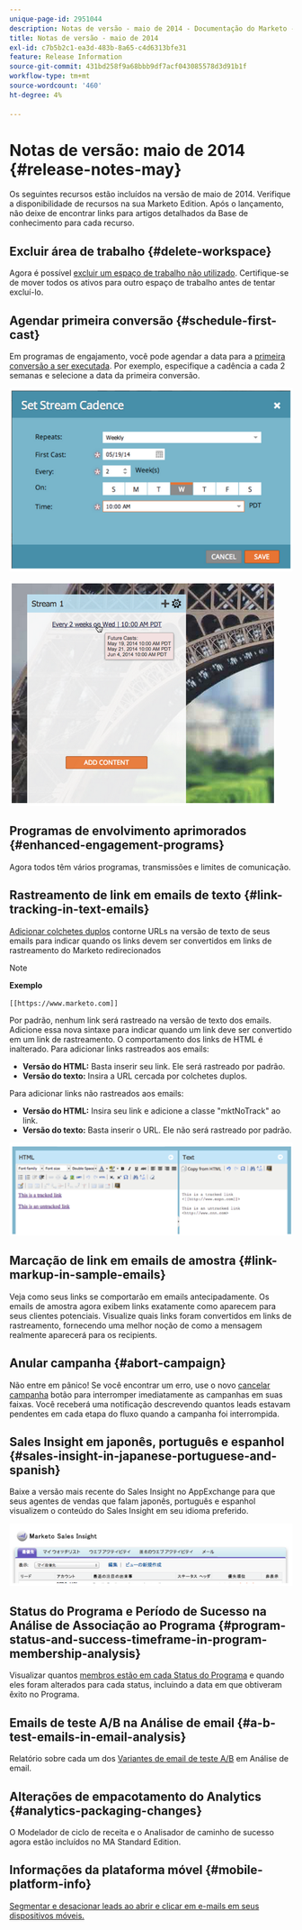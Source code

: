```yaml
---
unique-page-id: 2951044
description: Notas de versão - maio de 2014 - Documentação do Marketo - Documentação do produto
title: Notas de versão - maio de 2014
exl-id: c7b5b2c1-ea3d-483b-8a65-c4d6313bfe31
feature: Release Information
source-git-commit: 431bd258f9a68bbb9df7acf043085578d3d91b1f
workflow-type: tm+mt
source-wordcount: '460'
ht-degree: 4%

---
```


# Notas de versão: maio de 2014 {#release-notes-may}

Os seguintes recursos estão incluídos na versão de maio de 2014. Verifique a disponibilidade de recursos na sua Marketo Edition. Após o lançamento, não deixe de encontrar links para artigos detalhados da Base de conhecimento para cada recurso.

## Excluir área de trabalho {#delete-workspace}

Agora é possível [excluir um espaço de trabalho não utilizado](/help/marketo/product-docs/administration/workspaces-and-person-partitions/delete-a-workspace.md). Certifique-se de mover todos os ativos para outro espaço de trabalho antes de tentar excluí-lo.

## Agendar primeira conversão {#schedule-first-cast}

Em programas de engajamento, você pode agendar a data para a [primeira conversão a ser executada](/help/marketo/product-docs/email-marketing/drip-nurturing/engagement-program-streams/set-stream-cadence.md). Por exemplo, especifique a cadência a cada 2 semanas e selecione a data da primeira conversão.

![](assets/image2014-9-22-11-3a57-3a36.png)

![](assets/image2014-9-22-11-3a57-3a54.png)

## Programas de envolvimento aprimorados {#enhanced-engagement-programs}

Agora todos têm vários programas, transmissões e limites de comunicação.

## Rastreamento de link em emails de texto {#link-tracking-in-text-emails}

[Adicionar colchetes duplos](/help/marketo/product-docs/email-marketing/general/functions-in-the-editor/add-tracked-links-to-a-text-email.md) contorne URLs na versão de texto de seus emails para indicar quando os links devem ser convertidos em links de rastreamento do Marketo redirecionados

>[!NOTE]
>
>**Exemplo**
>
>`[[https://www.marketo.com]]`

Por padrão, nenhum link será rastreado na versão de texto dos emails. Adicione essa nova sintaxe para indicar quando um link deve ser convertido em um link de rastreamento. O comportamento dos links de HTML é inalterado.  Para adicionar links rastreados aos emails:

* **Versão do HTML:** Basta inserir seu link. Ele será rastreado por padrão.
* **Versão do texto:** Insira a URL cercada por colchetes duplos.

Para adicionar links não rastreados aos emails:

* **Versão do HTML:** Insira seu link e adicione a classe &quot;mktNoTrack&quot; ao link.
* **Versão do texto:** Basta inserir o URL. Ele não será rastreado por padrão.

![](assets/image2014-9-22-12-3a1-3a34.png)

## Marcação de link em emails de amostra {#link-markup-in-sample-emails}

Veja como seus links se comportarão em emails antecipadamente. Os emails de amostra agora exibem links exatamente como aparecem para seus clientes potenciais. Visualize quais links foram convertidos em links de rastreamento, fornecendo uma melhor noção de como a mensagem realmente aparecerá para os recipients.

## Anular campanha {#abort-campaign}

Não entre em pânico! Se você encontrar um erro, use o novo [cancelar campanha](/help/marketo/product-docs/core-marketo-concepts/smart-campaigns/using-smart-campaigns/abort-a-smart-campaign.md) botão para interromper imediatamente as campanhas em suas faixas. Você receberá uma notificação descrevendo quantos leads estavam pendentes em cada etapa do fluxo quando a campanha foi interrompida.

## Sales Insight em japonês, português e espanhol {#sales-insight-in-japanese-portuguese-and-spanish}

Baixe a versão mais recente do Sales Insight no AppExchange para que seus agentes de vendas que falam japonês, português e espanhol visualizem o conteúdo do Sales Insight em seu idioma preferido.

![](assets/image2014-9-22-12-3a2-3a12.png)

## Status do Programa e Período de Sucesso na Análise de Associação ao Programa {#program-status-and-success-timeframe-in-program-membership-analysis}

Visualizar quantos [membros estão em cada Status do Programa](/help/marketo/product-docs/reporting/revenue-cycle-analytics/program-analytics/build-a-program-membership-analysis-report-that-lists-leads.md) e quando eles foram alterados para cada status, incluindo a data em que obtiveram êxito no Programa.

## Emails de teste A/B na Análise de email {#a-b-test-emails-in-email-analysis}

Relatório sobre cada um dos [Variantes de email de teste A/B](/help/marketo/product-docs/reporting/revenue-cycle-analytics/email-analysis/build-an-email-analysis-report-that-shows-program-information.md) em Análise de email.

## Alterações de empacotamento do Analytics {#analytics-packaging-changes}

O Modelador de ciclo de receita e o Analisador de caminho de sucesso agora estão incluídos no MA Standard Edition.

## Informações da plataforma móvel {#mobile-platform-info}

[Segmentar e desacionar leads ao abrir e clicar em e-mails em seus dispositivos móveis.](/help/marketo/product-docs/reporting/basic-reporting/report-activity/build-a-people-performance-report-with-mobile-platform-columns.md)
